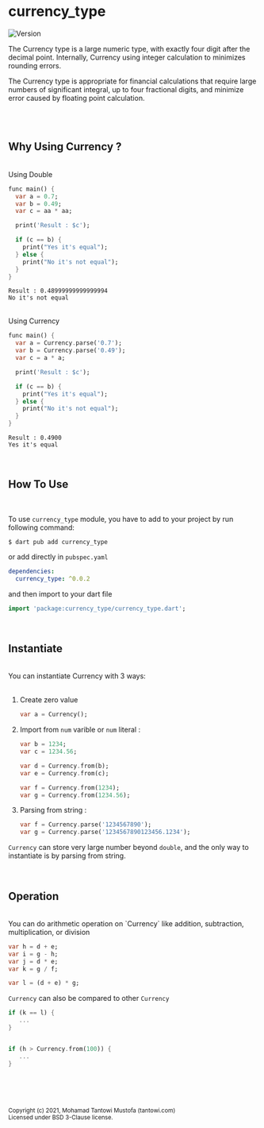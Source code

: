 # currency_type

![Version](https://img.shields.io/github/v/tag/tantowi/dart_currency_type?label=version)



The Currency type is a large numeric type, with exactly four digit after the decimal point. 
Internally, Currency using integer calculation to minimizes rounding errors.

The Currency type is appropriate for financial calculations that require large numbers of significant integral, up to four fractional digits, 
and minimize error caused by floating point calculation.

<br><br>


## Why Using Currency ?

<br>
Using Double

```dart
func main() {
  var a = 0.7;
  var b = 0.49;
  var c = aa * aa;

  print('Result : $c');

  if (c == b) {
    print("Yes it's equal");
  } else {
    print("No it's not equal");
  }
}
```

```
Result : 0.48999999999999994
No it's not equal
```


<br>
Using Currency

```dart
func main() {
  var a = Currency.parse('0.7');
  var b = Currency.parse('0.49');
  var c = a * a;

  print('Result : $c');

  if (c == b) {
    print("Yes it's equal");
  } else {
    print("No it's not equal");
  }
}
```


```
Result : 0.4900
Yes it's equal
```

<br>

## How To Use
<br>

To use `currency_type` module, you have to add to your project by run following command: 

```shell
$ dart pub add currency_type 
```

or add directly in `pubspec.yaml`

```yaml
dependencies: 
  currency_type: ^0.0.2
```

and then import to your dart file

```dart
import 'package:currency_type/currency_type.dart';
```
<br>

## Instantiate

<br>
You can instantiate Currency with 3 ways: <br><br>


   1. Create zero value

      ```dart
      var a = Currency();
      ```

   2. Import from `num` varible or `num` literal :

      ```dart
      var b = 1234;
      var c = 1234.56;

      var d = Currency.from(b);
      var e = Currency.from(c);

      var f = Currency.from(1234);
      var g = Currency.from(1234.56);
      ```

   2. Parsing from string :

      ```dart
      var f = Currency.parse('1234567890');
      var g = Currency.parse('1234567890123456.1234');
      ```

      
   `Currency` can store very large number beyond `double`, and the only way to instantiate is by parsing from string.

<br>

   ## Operation

<br>
   You can do arithmetic operation on `Currency` like addition, subtraction, multiplication, or division

   ```dart
   var h = d + e; 
   var i = g - h;
   var j = d * e; 
   var k = g / f; 

   var l = (d + e) * g;
   ```

   `Currency` can also be compared to other `Currency`

   ```dart
   if (k == l) {
      ...
   }
   

   if (h > Currency.from(100)) {
      ...
   }
   ```


<br><br><br>



<small>
Copyright (c) 2021, Mohamad Tantowi Mustofa (tantowi.com)<br>
Licensed under BSD 3-Clause license.
</small>
